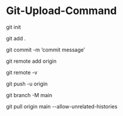 # Git-Upload-Command

git init

git add .

git commit -m ‘commit message’

git remote add origin <url>

git remote -v

git push -u origin <branch-name>

git branch -M main

git pull origin main --allow-unrelated-histories
